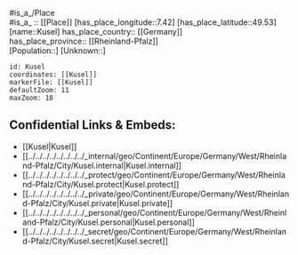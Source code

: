 ﻿---
location: [49.53,7.42] 
mapzoom: [7,12] 
mapmarker: city 
type: City
tags:
- geo/City


SpocWebEntityId: 31709
isDeleted: false
confidential: public

---
#is_a_/Place  
#is_a_ :: [[Place]] 
[has_place_longitude::7.42] 
[has_place_latitude::49.53] 
[name::Kusel] 
has_place_country:: [[Germany]]  
has_place_province:: [[Rheinland-Pfalz]]  
[Population::] 
[Unknown::] 


```leaflet
id: Kusel
coordinates: [[Kusel]] 
markerFile: [[Kusel]] 
defaultZoom: 11 
maxZoom: 18
```


## Confidential Links & Embeds: 
- [[Kusel|Kusel]]  
- [[../../../../../../../../_internal/geo/Continent/Europe/Germany/West/Rheinland-Pfalz/City/Kusel.internal|Kusel.internal]] 
- [[../../../../../../../../_protect/geo/Continent/Europe/Germany/West/Rheinland-Pfalz/City/Kusel.protect|Kusel.protect]] 
- [[../../../../../../../../_private/geo/Continent/Europe/Germany/West/Rheinland-Pfalz/City/Kusel.private|Kusel.private]] 
- [[../../../../../../../../_personal/geo/Continent/Europe/Germany/West/Rheinland-Pfalz/City/Kusel.personal|Kusel.personal]] 
- [[../../../../../../../../_secret/geo/Continent/Europe/Germany/West/Rheinland-Pfalz/City/Kusel.secret|Kusel.secret]] 
